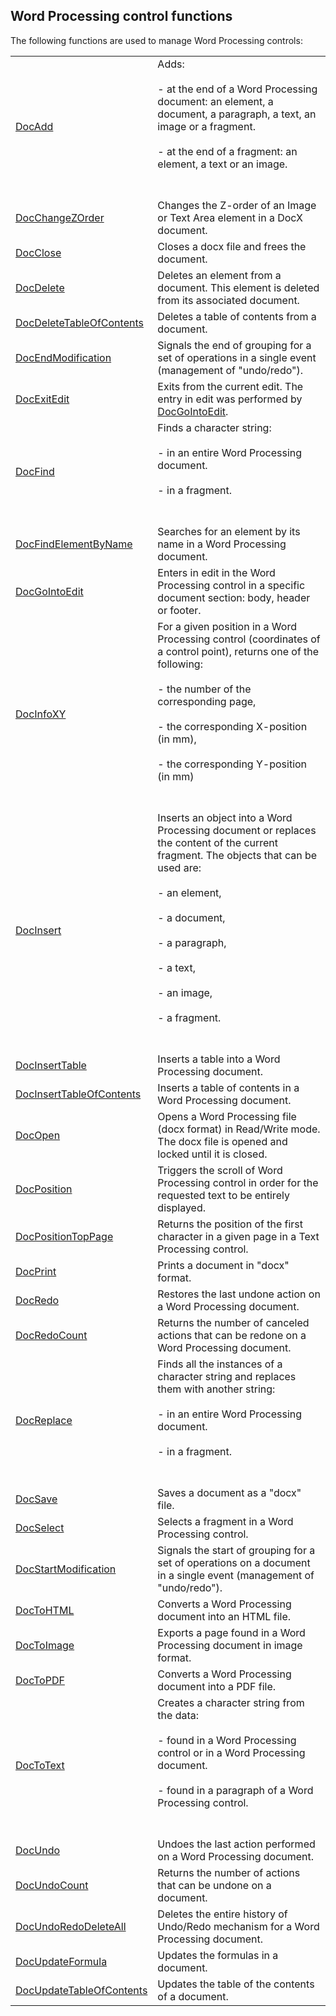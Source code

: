 


## Word Processing control functions
			



<a name="NOTE1"></a>
<a name="NOTE1_1"></a>
The following functions are used to manage Word Processing controls: 



|   |   |
| --- | --- |
| [DocAdd](../WDLang1/1000022919.md) | Adds: <br><br>- at the end of a Word Processing document: an element, a document, a paragraph, a text, an image or a fragment.<br><br>- at the end of a fragment: an element, a text or an image.<br><br><br> |
| [DocChangeZOrder](../WDLang1/1000023970.md) | Changes the Z-order of an Image or Text Area element in a DocX document. |
| [DocClose](../WDLang1/1000022621.md) | Closes a docx file and frees the document. |
| [DocDelete](../WDLang1/1000024172.md) | Deletes an element from a document. This element is deleted from its associated document. |
| [DocDeleteTableOfContents](../WDLang1/1000024916.md) | Deletes a table of contents from a document. |
| [DocEndModification](../WDLang1/1000022423.md) | Signals the end of grouping for a set of operations in a single event (management of "undo/redo"). |
| [DocExitEdit](../WDLang1/1000023088.md) | Exits from the current edit. The entry in edit was performed by [DocGoIntoEdit](../WDLang1/1000023077.md). |
| [DocFind](../WDLang1/1000022388.md) | Finds a character string: <br><br>- in an entire Word Processing document.<br><br>- in a fragment.<br><br><br> |
| [DocFindElementByName](../WDLang1/1410088857.md) | Searches for an element by its name in a Word Processing document. |
| [DocGoIntoEdit](../WDLang1/1000023077.md) | Enters in edit in the Word Processing control in a specific document section: body, header or footer. |
| [DocInfoXY](../WDLang1/1000025333.md) | For a given position in a Word Processing control (coordinates of a control point), returns one of the following:<br><br>- the number of the corresponding page, <br><br>- the corresponding X-position (in mm), <br><br>- the corresponding Y-position (in mm)<br><br><br> |
| [DocInsert](../WDLang1/1000022732.md) | Inserts an object into a Word Processing document or replaces the content of the current fragment. The objects that can be used are: <br><br>- an element,<br><br>- a document, <br><br>- a paragraph, <br><br>- a text, <br><br>- an image, <br><br>- a fragment.<br><br><br> |
| [DocInsertTable](../WDLang1/1000022967.md) | Inserts a table into a Word Processing document. |
| [DocInsertTableOfContents](../WDLang1/1000024884.md) | Inserts a table of contents in a Word Processing document. |
| [DocOpen](../WDLang1/1000022622.md) | Opens a Word Processing file (docx format) in Read/Write mode. The docx file is opened and locked until it is closed. |
| [DocPosition](../WDLang1/1000022743.md) | Triggers the scroll of Word Processing control in order for the requested text to be entirely displayed. |
| [DocPositionTopPage](../WDLang1/1410088921.md) | Returns the position of the first character in a given page in a Text Processing control. |
| [DocPrint](../WDLang1/1000022640.md) | Prints a document in "docx" format. |
| [DocRedo](../WDLang1/1000022425.md) | Restores the last undone action on a Word Processing document. |
| [DocRedoCount](../WDLang1/1000022427.md) | Returns the number of canceled actions that can be redone on a Word Processing document. |
| [DocReplace](../WDLang1/1000022496.md) | Finds all the instances of a character string and replaces them with another string: <br><br>- in an entire Word Processing document.<br><br>- in a fragment.<br><br><br> |
| [DocSave](../WDLang1/1000022387.md) | Saves a document as a "docx" file. |
| [DocSelect](../WDLang1/1000022391.md) | Selects a fragment in a Word Processing control. |
| [DocStartModification](../WDLang1/1000022620.md) | Signals the start of grouping for a set of operations on a document in a single event (management of "undo/redo"). |
| [DocToHTML](../WDLang1/1000022393.md) | Converts a Word Processing document into an HTML file. |
| [DocToImage](../WDLang1/1000022808.md) | Exports a page found in a Word Processing document in image format. |
| [DocToPDF](../WDLang1/1000022531.md) | Converts a Word Processing document into a PDF file. |
| [DocToText](../WDLang1/1000022389.md) | Creates a character string from the data: <br><br>- found in a Word Processing control or in a Word Processing document. <br><br>- found in a paragraph of a Word Processing control.<br><br><br> |
| [DocUndo](../WDLang1/1000022424.md) | Undoes the last action performed on a Word Processing document. |
| [DocUndoCount](../WDLang1/1000022426.md) | Returns the number of actions that can be undone on a document. |
| [DocUndoRedoDeleteAll](../WDLang1/1000022734.md) | Deletes the entire history of Undo/Redo mechanism for a Word Processing document. |
| [DocUpdateFormula](../WDLang1/1000024897.md) | Updates the formulas in a document. |
| [DocUpdateTableOfContents](../WDLang1/1000024885.md) | Updates the table of the contents of a document. |






